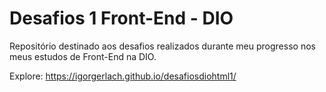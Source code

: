 # Desafios 1 Front-End - DIO
Repositório destinado aos desafios realizados durante meu progresso nos meus estudos de Front-End na DIO.

Explore: https://igorgerlach.github.io/desafiosdiohtml1/
